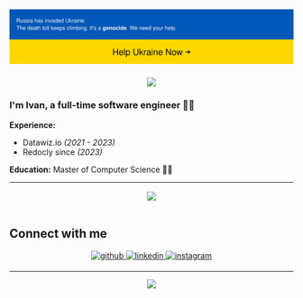 [![SWUbanner](https://raw.githubusercontent.com/vshymanskyy/StandWithUkraine/main/banner2-direct.svg)](https://github.com/vshymanskyy/StandWithUkraine/blob/main/docs/README.md)
---
<div align="center">
<img src="https://media.giphy.com/media/11KzOet1ElBDz2/giphy.gif" align="center" />
</div>  
  

### I'm Ivan, a full-time software engineer 👨‍💻
**Experience:**
* Datawiz.io *(2021 - 2023)*
* Redocly since *(2023)*
  
**Education:** Master of Computer Science 👨‍🎓

---
<div align="center">
<img src="https://github-readme-stats.vercel.app/api?username=hobmartin&show_icons=true&count_private=true&hide_border=true&theme=github_dark" align="center" />
</div>
<br/>

## Connect with me  
<div align="center">
<a href="https://github.com/hobmartin" target="_blank">
<img src=https://img.shields.io/badge/github-%2324292e.svg?&style=for-the-badge&logo=github&logoColor=white alt=github style="margin-bottom: 5px;" />
</a>
<a href="https://linkedin.com/in/ivan-derda" target="_blank">
<img src=https://img.shields.io/badge/linkedin-%231E77B5.svg?&style=for-the-badge&logo=linkedin&logoColor=white alt=linkedin style="margin-bottom: 5px;" />
</a>
<a href="https://instagram.com/vargjd" target="_blank">
<img src=https://img.shields.io/badge/instagram-%23000000.svg?&style=for-the-badge&logo=instagram&logoColor=white alt=instagram style="margin-bottom: 5px;" />
</a>  
</div>

---

<div align="center">
<a href="https://u8views.com/github/HobMartin"><img src="https://u8views.com/api/v1/github/profiles/39236703/views/day-week-month-total-count.svg"></a>
</div>

